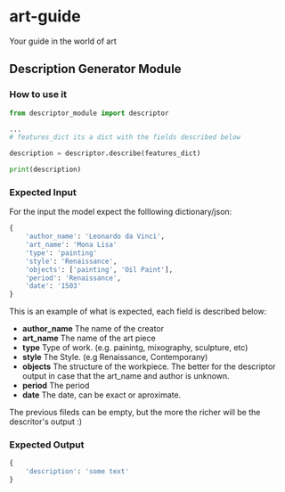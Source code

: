 # art-guide
Your guide in the world of art


## Description Generator Module

### How to use it

```python
from descriptor_module import descriptor

...
# features_dict its a dict with the fields described below

description = descriptor.describe(features_dict)

print(description)
```

### Expected Input

For the input the model expect the folllowing dictionary/json:

```python
{
    'author_name': 'Leonardo da Vinci',
    'art_name': 'Mona Lisa'
    'type': 'painting'
    'style': 'Renaissance',
    'objects': ['painting', 'Oil Paint'],
    'period': 'Renaissance',
    'date': '1503'
}
```

This is an example of what is expected, each field is described below:


*   **author_name** The name of the creator
*   **art_name** The name of the art piece
*   **type** Type of work. (e.g. painintg, mixography, sculpture, etc)
*   **style** The Style. (e.g Renaissance, Contemporany)
*   **objects** The structure of the workpiece. The better for the descriptor output in case that the art_name and author is unknown.
*   **period** The period
*   **date** The date, can be exact or aproximate.


The previous fileds can be empty, but the more the richer will be the descritor's output :)

### Expected Output

```python
{
    'description': 'some text'
}
```
